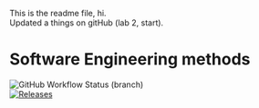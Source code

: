This is the readme file, hi. <br>
Updated a things on gitHub (lab 2, start).
# Software Engineering methods
![GitHub Workflow Status (branch)](https://img.shields.io/github/workflow/status/Speter011/sem/A%20workflow%20for%20my%20Hello%20World%20App/develop) <br>
[![Releases](https://img.shields.io/github/release/Speter011/sem/all.svg?style=flat-square)](https://github.com/<Speter011>/sem/releases) 
